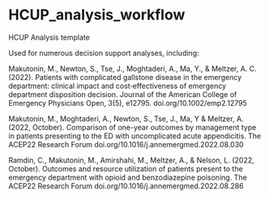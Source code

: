 # HCUP_analysis_workflow
HCUP Analysis template

Used for numerous decision support analyses, including:

Makutonin, M., Newton, S., Tse, J., Moghtaderi, A., Ma, Y., & Meltzer, A. C. (2022). Patients with complicated gallstone disease in the emergency department: clinical impact and cost‐effectiveness of emergency department disposition decision. Journal of the American College of Emergency Physicians Open, 3(5), e12795. doi.org/10.1002/emp2.12795

Makutonin, M., Moghtaderi, A., Newton, S., Tse, J., Ma, Y & Meltzer, A. (2022, October). Comparison of one-year outcomes by management type in patients presenting to the ED with uncomplicated acute appendicitis. The ACEP22 Research Forum doi.org/10.1016/j.annemergmed.2022.08.030  

Ramdin, C., Makutonin, M., Amirshahi, M., Meltzer, A., & Nelson, L. (2022, October). Outcomes and resource utilization of patients present to the emergency department with opioid and benzodiazepine poisoning. The ACEP22 Research Forum doi.org/10.1016/j.annemergmed.2022.08.286
